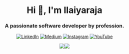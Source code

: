 <h1 align="center">Hi 👋, I'm Ilaiyaraja</h1>
<h3 align="center">A passionate software developer by profession.</h3>


<div align="center">

[![LinkedIn](https://img.shields.io/badge/LinkedIn-%230077B5.svg?logo=linkedin&logoColor=white)](https://linkedin.com/in/ilaiyaraja221197) [![Medium](https://img.shields.io/badge/Medium-12100E?logo=medium&logoColor=white)](https://medium.com/@ilaiyaraja221197) [![Instagram](https://img.shields.io/badge/Instagram-%23E4405F.svg?logo=Instagram&logoColor=white)](https://instagram.com/ivanrajaa_) [![YouTube](https://img.shields.io/badge/YouTube-%23FF0000.svg?logo=YouTube&logoColor=white)](https://youtube.com/@ivanrajaa_) 

</div>

<div align="center">
  
![](https://github-readme-stats.vercel.app/api?username=Ilaiyaraja221197&theme=dark&hide_border=true&include_all_commits=true&count_private=true)![](https://github-readme-stats.vercel.app/api/top-langs/?username=Ilaiyaraja221197&theme=dark&hide_border=true&include_all_commits=true&count_private=true&layout=compact)

</div>

